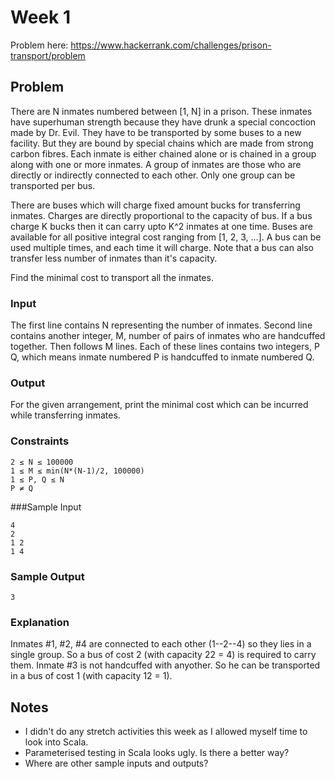 # Week 1

Problem here: https://www.hackerrank.com/challenges/prison-transport/problem

## Problem

There are N inmates numbered between [1, N] in a prison. These inmates have superhuman strength because they have drunk a special concoction made by Dr. Evil. They have to be transported by some buses to a new facility. But they are bound by special chains which are made from strong carbon fibres. Each inmate is either chained alone or is chained in a group along with one or more inmates. A group of inmates are those who are directly or indirectly connected to each other. Only one group can be transported per bus.

There are buses which will charge fixed amount bucks for transferring inmates. Charges are directly proportional to the capacity of bus. If a bus charge K bucks then it can carry upto K^2 inmates at one time. Buses are available for all positive integral cost ranging from [1, 2, 3, ...]. A bus can be used multiple times, and each time it will charge. Note that a bus can also transfer less number of inmates than it's capacity.

Find the minimal cost to transport all the inmates.

### Input 
The first line contains N representing the number of inmates. Second line contains another integer, M, number of pairs of inmates who are handcuffed together. Then follows M lines. Each of these lines contains two integers, P Q, which means inmate numbered P is handcuffed to inmate numbered Q.

### Output 
For the given arrangement, print the minimal cost which can be incurred while transferring inmates.

### Constraints 
```
2 ≤ N ≤ 100000 
1 ≤ M ≤ min(N*(N-1)/2, 100000) 
1 ≤ P, Q ≤ N 
P ≠ Q
```

###Sample Input
```
4
2
1 2
1 4
```

### Sample Output
```
3
```

### Explanation 
Inmates #1, #2, #4 are connected to each other (1--2--4) so they lies in a single group. So a bus of cost 2 (with capacity 22 = 4) is required to carry them. Inmate #3 is not handcuffed with anyother. So he can be transported in a bus of cost 1 (with capacity 12 = 1).


## Notes

* I didn't do any stretch activities this week as I allowed myself time to look into Scala.
* Parameterised testing in Scala looks ugly. Is there a better way?
* Where are other sample inputs and outputs? 
